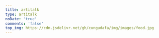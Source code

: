 ```yaml
---
title: artitalk
type: artitalk
noDate: 'true'
comments: 'false'
top_img: https://cdn.jsdelivr.net/gh/cungudafa/img/images/food.jpg
---
```


<head>
  <script src="https://libs.baidu.com/jquery/2.0.0/jquery.min.js"></script>
</head>
  <body>
      <script>
        var img = "https://github.com/xuejy19/xuejy19.github.io/blob/source/Img/%E5%A4%B4%E5%83%8F.jpg"; //说说旁边显示的头像
        var appID = "11ox8JotioQitvDQGT3sIq6T";
        var appKEY = "vrfkqkuHou88MuRKfF3OeExc";
        var per = "10"; //每页显示说说的数量
        var username = "thinking_cat"; //Leancloud中设置的用户名
        var placeholder1="只有cungudafa才能评论哦"; //在编辑说说的输入框中的占位符 
        var placeholder2="没有密码，不能评论！";  //在编辑密码的输入框中的占位符
        var lazy = 1; //是否开启懒加载动画
        var bgimg = "https://gitee.com/cungudafa/source/raw/master/img/gif/Sitich/Sitich16.gif"; //背景动画
      </script>
      <div id="lazy"></div>
      <div id="artitalk"></div>
      <script type="text/javascript" src="https://unpkg.com/artitalk"></script>
  </body>
